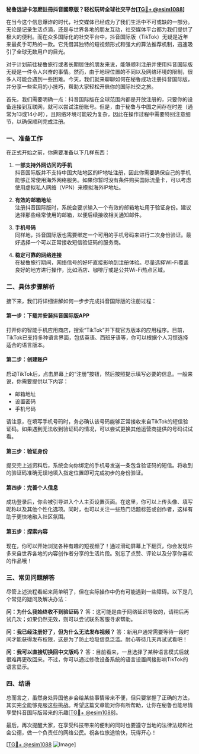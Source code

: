 **秘鲁远游卡怎麽註冊抖音國際版？轻松玩转全球社交平台[[TG💪+ @esim1088](https://t.me/s/esim1088)]**

在当今这个信息爆炸的时代，社交媒体已经成为了我们生活中不可或缺的一部分。无论是记录生活点滴，还是与世界各地的朋友互动，社交媒体平台都为我们提供了极大的便利。而在众多国际化的社交平台中，抖音国际版（TikTok）无疑是近年来最炙手可热的一款。它凭借其独特的短视频形式和强大的算法推荐机制，迅速吸引了全球无数用户的目光。

对于计划前往秘鲁旅行或者长期居住的朋友来说，能够顺利注册并使用抖音国际版无疑是一件令人兴奋的事情。然而，由于地理位置的不同以及网络环境的限制，很多人可能会遇到一些困难。今天，我们就来聊聊如何在秘鲁成功注册抖音国际版，并分享一些实用的小技巧，帮助大家轻松开启你的国际社交之旅。

首先，我们需要明确一点：抖音国际版在全球范围内都是开放注册的，只要你的设备连接到互联网，就可以尝试注册账号。但是，由于秘鲁与中国之间存在时差（通常为13或14小时），且网络环境可能较为复杂，因此在操作过程中需要特别注意细节，以确保顺利完成注册。

### **一、准备工作**

在正式开始之前，你需要准备以下几样东西：

1. **一部支持外网访问的手机**  
   抖音国际版并不支持中国大陆地区的IP地址注册，因此你需要确保自己的手机能够正常使用海外网络服务。如果你暂时没有条件购买国际流量卡，可以考虑使用虚拟私人网络（VPN）来模拟海外IP地址。

2. **有效的邮箱地址**  
   注册抖音国际版时，系统会要求输入一个有效的邮箱地址用于验证身份。建议选择那些经常使用的邮箱，以便后续接收相关通知邮件。

3. **手机号码**  
   同样地，抖音国际版也需要绑定一个可用的手机号码来进行二次身份验证。最好选择一个可以正常接收短信验证码的服务商。

4. **稳定可靠的网络连接**  
   在秘鲁旅行期间，网络信号的好坏直接影响到注册体验。尽量选择Wi-Fi覆盖良好的地方进行操作，比如酒店、咖啡厅或是公共Wi-Fi热点区域。

### **二、具体步骤解析**

接下来，我们将详细讲解如何一步步完成抖音国际版的注册过程：

#### **第一步：下载并安装抖音国际版APP**
打开你的智能手机应用商店，搜索“TikTok”并下载官方版本的应用程序。目前，TikTok已支持多种语言界面，包括英语、西班牙语等，你可以根据个人习惯选择适合的语言版本。

#### **第二步：创建账户**
启动TikTok后，点击屏幕上的“注册”按钮，然后按照提示填写必要的信息。一般来说，你需要提供以下内容：
- 邮箱地址
- 设置密码
- 手机号码

请注意，在填写手机号码时，务必确认该号码能够正常接收来自TikTok的短信验证码。如果遇到无法收到验证码的情况，可以尝试更换其他运营商提供的号码试试看。

#### **第三步：验证身份**
提交完上述资料后，系统会向你绑定的手机号发送一条包含验证码的短信。将收到的验证码准确无误地填入指定位置即可完成初步的身份验证。

#### **第四步：完善个人信息**
成功登录后，你会被引导进入个人主页设置页面。在这里，你可以上传头像、填写昵称以及其他个性化选项。同时，也可以关注一些热门话题标签或创作者，这样有助于更快地融入社区氛围。

#### **第五步：探索内容**
现在，你可以开始浏览各种有趣的短视频了！通过滑动屏幕上下翻页，你会发现许多来自世界各地的内容创作者分享的生活片段。别忘了点赞、评论以及分享你喜欢的作品哦！

### **三、常见问题解答**

尽管上述流程看起来简单明了，但在实际操作中仍有可能遇到一些障碍。以下是几个常见的疑问及解决办法：

**问：为什么我始终收不到验证码？**
答：这可能是由于网络延迟导致的，请稍后再试几次；如果仍然无效，则可以尝试联系客服寻求帮助。

**问：我已经注册好了，但为什么无法发布视频？**
答：新用户通常需要等待一段时间才能获得发布权限，这是为了防止垃圾信息泛滥。耐心等待几天再试试看吧！

**问：我可以直接切换回中文版吗？**
答：目前看来，一旦选择了某种语言模式后就很难再更改回来。不过，你可以通过修改设备系统的语言设置间接影响TikTok的语言显示。

### **四、结语**

总而言之，虽然身处异国他乡会给某些事情带来不便，但只要掌握了正确的方法，其实完全能够克服这些挑战。希望这篇文章能对你有所帮助，让你在秘鲁也能尽情享受抖音国际版带来的乐趣[[TG💪+ @esim1088](https://t.me/s/esim1088)]。

最后，再次提醒大家，在享受科技带来的便利的同时也要遵守当地的法律法规和社会公德，做一个负责任的网络公民。祝各位旅途愉快，玩得开心！

[[TG💪+ @esim1088](https://t.me/s/esim1088) ![Image](https://i.postimg.cc/4NQfJmqS/Snipaste-2025-05-13-00-14-12.png)]